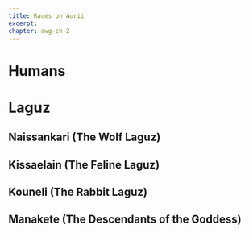 ```yaml
---
title: Races on Aurii
excerpt: 
chapter: awg-ch-2
---
```


# Humans

# Laguz

## Naissankari (The Wolf Laguz)

## Kissaelain (The Feline Laguz)

## Kouneli (The Rabbit Laguz)

## Manakete (The Descendants of the Goddess)